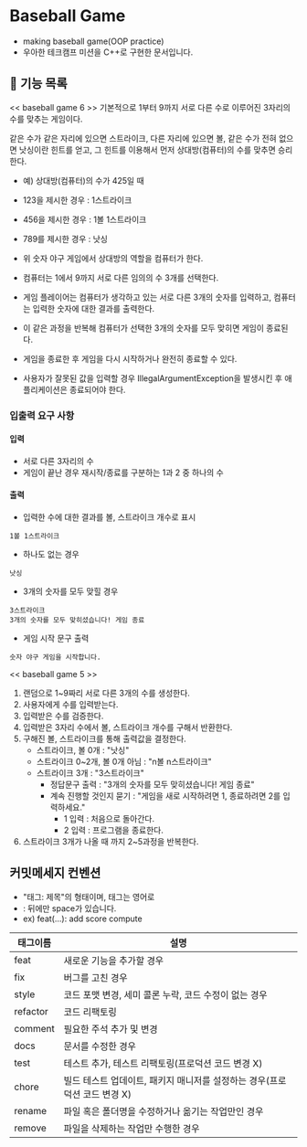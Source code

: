 # Baseball Game
- making baseball game(OOP practice)
- 우아한 테크캠프 미션을 C++로 구현한 문서입니다.

## 🚀 기능 목록


<< baseball game 6 >>
기본적으로 1부터 9까지 서로 다른 수로 이루어진 3자리의 수를 맞추는 게임이다.

같은 수가 같은 자리에 있으면 스트라이크, 다른 자리에 있으면 볼, 같은 수가 전혀 없으면 낫싱이란 힌트를 얻고, 그 힌트를 이용해서 먼저 상대방(컴퓨터)의 수를 맞추면 승리한다.

- 예) 상대방(컴퓨터)의 수가 425일 때
- 123을 제시한 경우 : 1스트라이크
- 456을 제시한 경우 : 1볼 1스트라이크
- 789를 제시한 경우 : 낫싱

- 위 숫자 야구 게임에서 상대방의 역할을 컴퓨터가 한다. 
- 컴퓨터는 1에서 9까지 서로 다른 임의의 수 3개를 선택한다. 
- 게임 플레이어는 컴퓨터가 생각하고 있는 서로 다른 3개의 숫자를 입력하고, 컴퓨터는 입력한 숫자에 대한 결과를 출력한다.
- 이 같은 과정을 반복해 컴퓨터가 선택한 3개의 숫자를 모두 맞히면 게임이 종료된다.
- 게임을 종료한 후 게임을 다시 시작하거나 완전히 종료할 수 있다.
- 사용자가 잘못된 값을 입력할 경우 IllegalArgumentException을 발생시킨 후 애플리케이션은 종료되어야 한다.

### 입출력 요구 사항

#### 입력

- 서로 다른 3자리의 수
- 게임이 끝난 경우 재시작/종료를 구분하는 1과 2 중 하나의 수

#### 출력

- 입력한 수에 대한 결과를 볼, 스트라이크 개수로 표시

```
1볼 1스트라이크
```

- 하나도 없는 경우

```
낫싱
```

- 3개의 숫자를 모두 맞힐 경우

```
3스트라이크
3개의 숫자를 모두 맞히셨습니다! 게임 종료
```

- 게임 시작 문구 출력

```
숫자 야구 게임을 시작합니다.
``` 


<< baseball game 5 >>
1. 랜덤으로 1~9짜리 서로 다른 3개의 수를 생성한다.
2. 사용자에게 수를 입력받는다.
3. 입력받은 수를 검증한다.
4. 입력받은 3자리 수에서 볼, 스트라이크 개수를 구해서 반환한다.
5. 구해진 볼, 스트라이크를 통해 출력값을 결정한다.
   - 스트라이크, 볼 0개 : "낫싱"
   - 스트라이크 0~2개, 볼 0개 아님 : "n볼 n스트라이크"
   - 스트라이크 3개 : "3스트라이크"
     - 정답문구 출력 : "3개의 숫자를 모두 맞히셨습니다! 게임 종료"
     - 계속 진행할 것인지 묻기 : "게임을 새로 시작하려면 1, 종료하려면 2를 입력하세요."
       - 1 입력 : 처음으로 돌아간다.
       - 2 입력 : 프로그램을 종료한다.
6. 스트라이크 3개가 나올 때 까지 2~5과정을 반복한다.

## 커밋메세지 컨벤션

- "태그: 제목"의 형태이며, 태그는 영어로
- : 뒤에만 space가 있습니다.
- ex) feat(...): add score compute

| 태그이름 | 설명                                                         |
| -------- | ------------------------------------------------------------ |
| feat     | 새로운 기능을 추가할 경우                                    |
| fix      | 버그를 고친 경우                                             |
| style    | 코드 포맷 변경, 세미 콜론 누락, 코드 수정이 없는 경우        |
| refactor | 코드 리팩토링                                       |
| comment  | 필요한 주석 추가 및 변경                                     |
| docs     | 문서를 수정한 경우                                           |
| test     | 테스트 추가, 테스트 리팩토링(프로덕션 코드 변경 X)           |
| chore    | 빌드 테스트 업데이트, 패키지 매니저를 설정하는 경우(프로덕션 코드 변경 X) |
| rename   | 파일 혹은 폴더명을 수정하거나 옮기는 작업만인 경우           |
| remove   | 파일을 삭제하는 작업만 수행한 경우                           |
